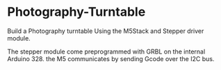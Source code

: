 # Photography-Turntable
Build a Photography turntable Using the M5Stack and Stepper driver module.

The stepper module come preprogrammed with GRBL on the internal Arduino 328. the M5 communicates by sending Gcode over the I2C bus.
